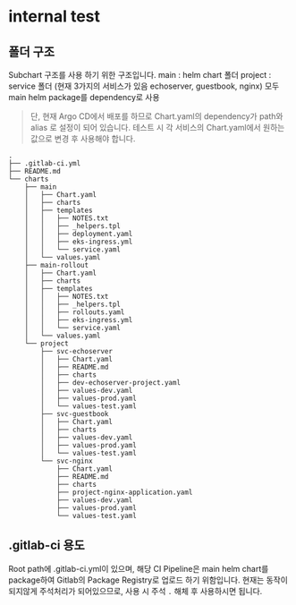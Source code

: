 # internal test

## 폴더 구조

Subchart 구조를 사용 하기 위한 구조입니다.
main : helm chart 폴더
project : service 폴더 (현재 3가지의 서비스가 있음 echoserver, guestbook, nginx) 모두 main helm package를 dependency로 사용

> 단, 현재 Argo CD에서 배포를 하므로 Chart.yaml의 dependency가 path와 alias 로 설정이 되어 있습니다.
> 테스트 시 각 서비스의 Chart.yaml에서 원하는 값으로 변경 후 사용해야 합니다.

```
.
├── .gitlab-ci.yml
├── README.md
└── charts
    ├── main
    │   ├── Chart.yaml
    │   ├── charts
    │   ├── templates
    │   │   ├── NOTES.txt
    │   │   ├── _helpers.tpl
    │   │   ├── deployment.yaml
    │   │   ├── eks-ingress.yml
    │   │   └── service.yaml
    │   └── values.yaml
    ├── main-rollout
    │   ├── Chart.yaml
    │   ├── charts
    │   ├── templates
    │   │   ├── NOTES.txt
    │   │   ├── _helpers.tpl
    │   │   ├── rollouts.yaml
    │   │   ├── eks-ingress.yml
    │   │   └── service.yaml
    │   └── values.yaml
    └── project
        ├── svc-echoserver
        │   ├── Chart.yaml
        │   ├── README.md
        │   ├── charts
        │   ├── dev-echoserver-project.yaml
        │   ├── values-dev.yaml
        │   ├── values-prod.yaml
        │   └── values-test.yaml
        ├── svc-guestbook
        │   ├── Chart.yaml
        │   ├── charts
        │   ├── values-dev.yaml
        │   ├── values-prod.yaml
        │   └── values-test.yaml
        └── svc-nginx
            ├── Chart.yaml
            ├── README.md
            ├── charts
            ├── project-nginx-application.yaml
            ├── values-dev.yaml
            ├── values-prod.yaml
            └── values-test.yaml
```

## .gitlab-ci 용도
Root path에 .gitlab-ci.yml이 있으며, 해당 CI Pipeline은 main helm chart를 package하여 Gitlab의 Package Registry로 업로드 하기 위함입니다.
현재는 동작이 되지않게 주석처리가 되어있으므로, 사용 시 주석 `.` 해체 후 사용하시면 됩니다.